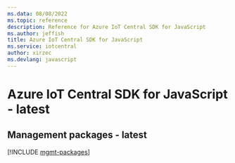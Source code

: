 ```yaml
---
ms.data: 08/08/2022
ms.topic: reference
description: Reference for Azure IoT Central SDK for JavaScript
ms.author: jeffish
title: Azure IoT Central SDK for JavaScript
ms.service: iotcentral
author: xirzec
ms.devlang: javascript
---
```

# Azure IoT Central SDK for JavaScript - latest

## Management packages - latest
[!INCLUDE [mgmt-packages](iot-central-mgmt-index.md)]